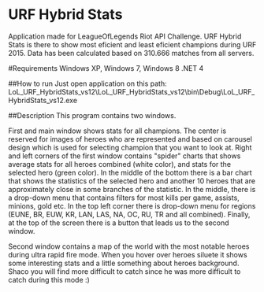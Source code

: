# URF Hybrid Stats

Application made for LeagueOfLegends Riot API Challenge.
URF Hybrid Stats is there to show most eficient and least eficient champions during URF 2015.
Data has been calculated based on 310.666 matches from all servers. 

#Requirements
Windows XP, Windows 7, Windows 8
.NET 4

##How to run
Just open application on this path:
LoL_URF_HybridStats_vs12\LoL_URF_HybridStats_vs12\bin\Debug\LoL_URF_HybridStats_vs12.exe


##Description
This program contains two windows. 

First and main window shows stats for all champions. 
The center is reserved for images of heroes who are represented and based on carousel design which is used for selecting champion that you want to look at.
Right and left corners of the first window contains "spider" charts that shows average stats for all heroes combined (white color), and stats for the selected hero (green color). In the middle of the bottom there is a bar chart that shows the statistics of the selected hero and another 10 heroes that are approximately close in some branches of the statistic.
In the middle, there is a drop-down menu that contains filters for most kills per game, assists, minions, gold etc. In the top left corner there is drop-down menu for regions (EUNE, BR, EUW, KR, LAN, LAS, NA, OC, RU, TR and all combined).
Finally, at the top of the screen there is a button that leads us to the second window.

Second window contains a map of the world with the most notable heroes during ultra rapid fire mode. When you hover over heroes siluete it shows some interesting stats and a little something about heroes background. Shaco you will find more difficult to catch since he was more difficult to catch during this mode :)
